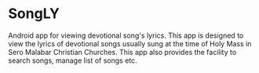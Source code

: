 # SongLY
Android app for viewing devotional song's lyrics. 
This app is designed to view the lyrics of devotional songs usually sung at the time of Holy Mass in Sero Malabar Christian Churches. 
This app also provides the facility to search songs, manage list of songs etc.
